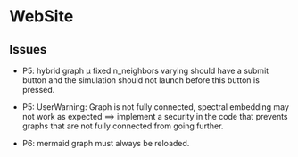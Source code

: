 # WebSite

## Issues

-   P5: hybrid graph μ fixed n_neighbors varying should have a submit button and the simulation should not launch before this button is pressed.

-   P5: UserWarning: Graph is not fully connected, spectral embedding may not work as expected $\implies$ implement a security in the code that prevents graphs that are not fully connected from going further.

-   P6: mermaid graph must always be reloaded.
